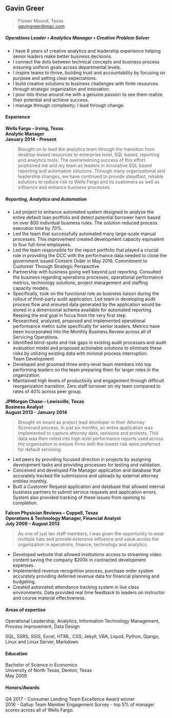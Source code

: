 ## Gavin Greer  
> Flower Mound, Texas  
> gavingreer@mac.com


##### Operations Leader • Analytics Manager • Creative Problem Solver
- I have 8 years of creative analytics and leadership experience helping senior leaders make better business decisions.
- I connect the dots between technical concepts and business process ensuring uniform goals across departmental levels.
- I inspire teams to thrive, building trust and accountability by focusing on purpose and setting clear expectations.
- I build creative solutions to business challenges with finite resources through strategic organization and innovation.
- I pour into those around me with a genuine passion to see them realize their potential and achieve success.
- I manage through complexity; I lead through change.

#### Experience
 
**Wells Fargo – Irving, Texas**  
**Analytic Manager**  									 	   
**January 2014 - Present**   
>Brought on to lead the analytics team through the transition from desktop-based resources to enterprise level, SQL based, reporting and analytics tools. The overwhelming success of this effort positioned me and my team as leaders in innovative SQL based reporting and automation solutions. Through many organizational and leadership changes, we have continued to provide steadfast, reliable solutions to reduce risk to Wells Fargo and its customers as well as influence and enhance business processes. 

##### Reporting, Analytics and Automation
- Led project to enhance automated system designed to analyze the entire default loan portfolio and detect potential borrower harm based on over 800 individual business rules. The solution reduced process execution time by 70%.
- Led the team that successfully automated many large-scale manual processes.  This improvement created development capacity equivalent to four full-time employees.  
- Led the team responsible for the report portfolio that played a crucial role in providing the OCC with the performance data needed to close the government issued Consent Order in May 2016. 
Commitment to Customer Through Strategic Perspective
- Partnership with business going well beyond just reporting. Consulted the business regarding operations processes, operational performance metrics, technology solutions, project management and staffing capacity models.
- Specifically, took on the functional role as business liaison during the rollout of third-party audit application. Led team in developing audit process flow and ensured data generated by the application would be stored in a dimensional schema available for automated reporting. Keeping the end goal in focus from the very first step.
- Researched, analyzed, proposed and implemented operational performance metric suite specifically for senior leaders. Metrics have been incorporated into the Monthly Business Review across all of Servicing Operations.
- Identified blind-spots and risk gaps in existing audit processes and audit evaluation model and proposed actionable solutions to eliminate these risks by utilizing existing data with minimal process interruption.	
Team Development 
- Developed and groomed three entry-level team members into top performing leaders on the team preparing them for larger roles in the organization.
- Maintained high levels of productivity and engagement through difficult reorganization transition. Zero staff turnover on my team compared to rates of 40% across peer group. 

 
**JPMorgan Chase – Lewisville, Texas**  
**Business Analyst**		 						       
**August 2013 - January 2014**  
>Brought on board as project lead developer in their Attorney Scorecard process. In just six months, an entire application was implemented to capture attorney data, revisions and protests. This data was then rolled into high level performance reports used across the organization to ensure firms with the lowest risk were preferred for default servicing. 
- Led peers by providing focused direction in projects by assigning development tasks and providing processes for testing and validation. 
- Conceived and developed File Manager application and database that accurately tracked file submissions and uploads by external attorney entities monthly. 
- Built a Customer Request application and database that allowed internal business partners to submit service requests and application errors. System also provided tracking of these issues from opening to completion. 

**Falcon Physician Reviews – Coppell, Texas**   
**Operations & Technology Manager, Financial Analyst**  
**July 2009 – August 2013**   
>As one of just ten staff members, I was given the opportunity to wear multiple hats and provide extensive influence and value across the organization in operations, finance, technology and analytics. 
- Developed website that allowed institutions access to streaming video content saving the company $200k in contracted development expenses.
- Implemented revenue recognition process, purchase order system accurately providing deferred revenue data for financial planning and budgeting. 
- Created automated attendance tracking system in live class environments. Data provided real time feedback to leaders on instructor and course material effectiveness.  

#### Areas of expertise
 
Operational Leadership, Analytics, Information Technology Management, Process Improvement, Data Design  

SQL, SSRS, SSIS, Excel, HTML, CSS, Jekyll, VBA, Liquid, Python, Django, Linux and Linux Server, Markdown

#### Education
Bachelor of Science in Economics  
University of North Texas, Denton, Texas  
May 2009

#### Honors/Awards
Q4 2017 - Consumer Lending Team Excellence Award winner  
2016 - Gallup Team Member Engagement Survey - top 5% of manager scores across all of Wells Fargo.	       
